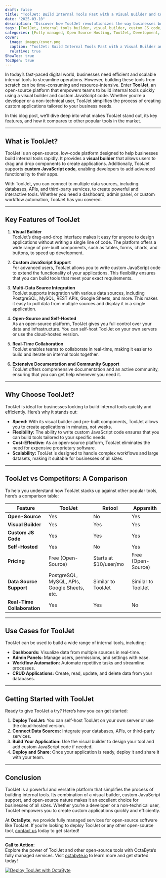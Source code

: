 ```yaml
---
draft: false
title: "ToolJet: Build Internal Tools Fast with a Visual Builder and Custom JS Code"
date: "2025-03-10"
description: "Discover how ToolJet revolutionizes the way businesses build internal tools with its intuitive visual builder and custom JavaScript capabilities. Learn why it’s a game-changer for developers and non-developers alike, and how it compares to other popular tools in the market."
tags: [ToolJet, internal tools builder, visual builder, custom JS code, open-source software, low-code platform, app development, ToolJet alternatives, ToolJet vs Retool, ToolJet vs Appsmith]
categories: [Fully managed, Open Source Hosting, ToolJet, Development, Nocode Lowcode]
cover:
  image: images/cover.png
  caption: "ToolJet: Build Internal Tools Fast with a Visual Builder and Custom JS Code"
  relative: true
ShowToc: true
TocOpen: true
---
```



In today’s fast-paced digital world, businesses need efficient and scalable internal tools to streamline operations. However, building these tools from scratch can be time-consuming and resource-intensive. Enter **ToolJet**, an open-source platform that empowers teams to build internal tools quickly using a visual builder and custom JavaScript code. Whether you’re a developer or a non-technical user, ToolJet simplifies the process of creating custom applications tailored to your business needs.

In this blog post, we’ll dive deep into what makes ToolJet stand out, its key features, and how it compares to other popular tools in the market.

---

## What is ToolJet?

ToolJet is an open-source, low-code platform designed to help businesses build internal tools rapidly. It provides a **visual builder** that allows users to drag and drop components to create applications. Additionally, ToolJet supports **custom JavaScript code**, enabling developers to add advanced functionality to their apps.

With ToolJet, you can connect to multiple data sources, including databases, APIs, and third-party services, to create powerful and interactive tools. Whether you need a dashboard, admin panel, or custom workflow automation, ToolJet has you covered.

---

## Key Features of ToolJet

1. **Visual Builder**  
   ToolJet’s drag-and-drop interface makes it easy for anyone to design applications without writing a single line of code. The platform offers a wide range of pre-built components, such as tables, forms, charts, and buttons, to speed up development.

2. **Custom JavaScript Support**  
   For advanced users, ToolJet allows you to write custom JavaScript code to extend the functionality of your applications. This flexibility ensures that you can build tools that meet your exact requirements.

3. **Multi-Data Source Integration**  
   ToolJet supports integration with various data sources, including PostgreSQL, MySQL, REST APIs, Google Sheets, and more. This makes it easy to pull data from multiple sources and display it in a single application.

4. **Open-Source and Self-Hosted**  
   As an open-source platform, ToolJet gives you full control over your data and infrastructure. You can self-host ToolJet on your own servers or use the cloud-hosted version.

5. **Real-Time Collaboration**  
   ToolJet enables teams to collaborate in real-time, making it easier to build and iterate on internal tools together.

6. **Extensive Documentation and Community Support**  
   ToolJet offers comprehensive documentation and an active community, ensuring that you can get help whenever you need it.

---

## Why Choose ToolJet?

ToolJet is ideal for businesses looking to build internal tools quickly and efficiently. Here’s why it stands out:

- **Speed:** With its visual builder and pre-built components, ToolJet allows you to create applications in minutes, not weeks.
- **Flexibility:** The ability to write custom JavaScript code ensures that you can build tools tailored to your specific needs.
- **Cost-Effective:** As an open-source platform, ToolJet eliminates the need for expensive proprietary software.
- **Scalability:** ToolJet is designed to handle complex workflows and large datasets, making it suitable for businesses of all sizes.

---

## ToolJet vs Competitors: A Comparison

To help you understand how ToolJet stacks up against other popular tools, here’s a comparison table:

| Feature                | ToolJet               | Retool                | Appsmith              |
|------------------------|-----------------------|-----------------------|-----------------------|
| **Open-Source**        | Yes                   | No                    | Yes                   |
| **Visual Builder**     | Yes                   | Yes                   | Yes                   |
| **Custom JS Code**     | Yes                   | Yes                   | Yes                   |
| **Self-Hosted**        | Yes                   | No                    | Yes                   |
| **Pricing**            | Free (Open-Source)    | Starts at $10/user/mo | Free (Open-Source)    |
| **Data Source Support**| PostgreSQL, MySQL, APIs, Google Sheets, etc. | Similar to ToolJet | Similar to ToolJet |
| **Real-Time Collaboration** | Yes               | Yes                   | No                    |

---

## Use Cases for ToolJet

ToolJet can be used to build a wide range of internal tools, including:

- **Dashboards:** Visualize data from multiple sources in real-time.
- **Admin Panels:** Manage users, permissions, and settings with ease.
- **Workflow Automation:** Automate repetitive tasks and streamline processes.
- **CRUD Applications:** Create, read, update, and delete data from your databases.

---

## Getting Started with ToolJet

Ready to give ToolJet a try? Here’s how you can get started:

1. **Deploy ToolJet:** You can self-host ToolJet on your own server or use the cloud-hosted version.
2. **Connect Data Sources:** Integrate your databases, APIs, or third-party services.
3. **Build Your Application:** Use the visual builder to design your tool and add custom JavaScript code if needed.
4. **Deploy and Share:** Once your application is ready, deploy it and share it with your team.

---

## Conclusion

ToolJet is a powerful and versatile platform that simplifies the process of building internal tools. Its combination of a visual builder, custom JavaScript support, and open-source nature makes it an excellent choice for businesses of all sizes. Whether you’re a developer or a non-technical user, ToolJet empowers you to create custom applications quickly and efficiently.

At **OctaByte**, we provide fully managed services for open-source software like ToolJet. If you’re looking to deploy ToolJet or any other open-source tool, [contact us](https://octabyte.io) today to get started!

---

**Call to Action:**  
Explore the power of ToolJet and other open-source tools with OctaByte’s fully managed services. Visit [octabyte.io](https://octabyte.io) to learn more and get started today!

[![Deploy ToolJet with OctaByte](/images/deploy-on-octabyte.png)](https://octabyte.io/fully-managed-open-source-services/development/nocode-lowcode/tooljet)